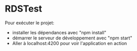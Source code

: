 # RDSTest

Pour exécuter le projet:
- installer les dépendances avec "npm install"
- démarrer le serveur de développement avec "npm start"
- Aller à localhost:4200 pour voir l'application en action 
